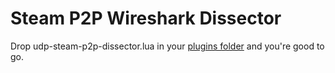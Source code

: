 # Steam P2P Wireshark Dissector

Drop udp-steam-p2p-dissector.lua in your [plugins folder](https://www.wireshark.org/docs/wsug_html_chunked/ChPluginFolders.html) and you're good to go.

